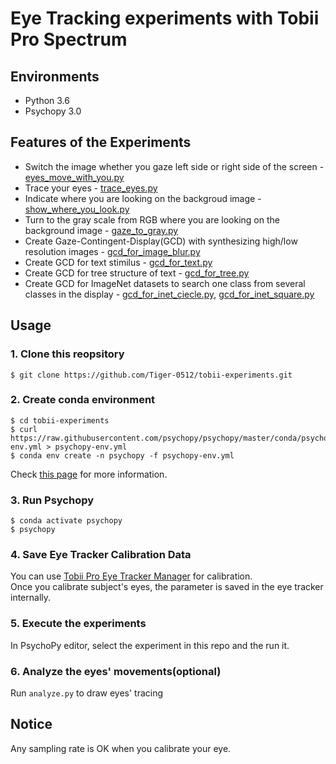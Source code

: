 # Eye Tracking experiments with Tobii Pro Spectrum

## Environments
- Python 3.6
- Psychopy 3.0

## Features of the Experiments
- Switch the image whether you gaze left side or right side of the screen - [eyes_move_with_you.py](https://github.com/Tiger-0512/tobii-experiments/blob/main/experiments/eyes_move_with_you.py)
- Trace your eyes - [trace_eyes.py](https://github.com/Tiger-0512/tobii-experiments/blob/main/experiments/trace_eyes.py)
- Indicate where you are looking on the backgroud image - [show_where_you_look.py](https://github.com/Tiger-0512/tobii-experiments/blob/main/experiments/show_where_you_look.py)
- Turn to the gray scale from RGB where you are looking on the background image - [gaze_to_gray.py](https://github.com/Tiger-0512/tobii-experiments/blob/main/experiments/gaze_to_gray.py)
- Create Gaze-Contingent-Display(GCD) with synthesizing high/low resolution images - [gcd_for_image_blur.py](https://github.com/Tiger-0512/tobii-experiments/blob/main/experiments/gcd_for_image_blur.py)
- Create GCD for text stimilus - [gcd_for_text.py](https://github.com/Tiger-0512/tobii-experiments/blob/main/experiments/gcd_for_text.py)
- Create GCD for tree structure of text - [gcd_for_tree.py](https://github.com/Tiger-0512/tobii-experiments/blob/main/experiments/gcd_for_tree.py)
- Create GCD for ImageNet datasets to search one class from several classes in the display - [gcd_for_inet_ciecle.py](https://github.com/Tiger-0512/tobii-experiments/blob/main/experiments/gcd_for_inet_circle.py), [gcd_for_inet_square.py](https://github.com/Tiger-0512/tobii-experiments/blob/main/experiments/gcd_for_inet_square.py)

## Usage
### 1. Clone this reopsitory
```
$ git clone https://github.com/Tiger-0512/tobii-experiments.git
```

### 2. Create conda environment
```
$ cd tobii-experiments
$ curl https://raw.githubusercontent.com/psychopy/psychopy/master/conda/psychopy-env.yml > psychopy-env.yml
$ conda env create -n psychopy -f psychopy-env.yml
```
Check [this page](https://www.psychopy.org/download.html) for more information.

### 3. Run Psychopy
```
$ conda activate psychopy
$ psychopy
```

### 4. Save Eye Tracker Calibration Data
You can use [Tobii Pro Eye Tracker Manager](https://www.tobiipro.com/product-listing/eye-tracker-manager/) for calibration.<br>
Once you calibrate subject's eyes, the parameter is saved in the eye tracker internally.<br>

### 5. Execute the experiments
In PsychoPy editor, select the experiment in this repo and the run it.

### 6. Analyze the eyes' movements(optional)
Run `analyze.py` to draw eyes' tracing


## Notice
Any sampling rate is OK when you calibrate your eye.
